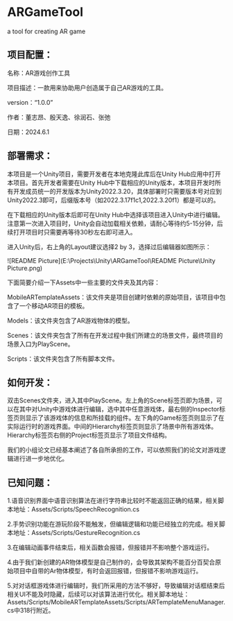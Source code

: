 # ARGameTool

a tool for creating AR game

## 项目配置：

名称：AR游戏创作工具

项目描述：一款用来协助用户创造属于自己AR游戏的工具。

version：“1.0.0”

作者：董志昂、殷天逸、徐润石、张弛

日期：2024.6.1



## 部署需求：

本项目是一个Unity项目，需要开发者在本地克隆此库后在Unity Hub应用中打开本项目。首先开发者需要在Unity Hub中下载相应的Unity版本，本项目开发时所有开发成员统一的开发版本为Unity2022.3.20，具体部署时只需要版本号对应到Unity2022.3即可，后缀版本号（如2022.3.17f1c1,2022.3.20f1）都是可以的。

在下载相应的Unity版本后即可在Unity Hub中选择该项目进入Unity中进行编辑。注意第一次进入项目时，Unity会自动加载相关依赖，请耐心等待约5-15分钟，后续打开项目时只需要再等待30秒左右即可进入。

进入Unity后，右上角的Layout建议选择2 by 3，选择过后编辑器如图所示：

![README Picture](E:\Projects\Unity\ARGameTool\README Picture\Unity Picture.png)

下面简要介绍一下Assets中一些主要的文件夹及其内容：

MobileARTemplateAssets：该文件夹是项目创建时依赖的原始项目，该项目中包含了一个移动AR项目的模板。

Models：该文件夹包含了AR游戏物体的模型。

Scenes：该文件夹包含了所有在开发过程中我们所建立的场景文件，最终项目的场景入口为PlayScene。

Scripts：该文件夹包含了所有脚本文件。

## 如何开发：

双击Scenes文件夹，进入其中PlayScene。左上角的Scene标签页即为场景，可以在其中对Unity中游戏体进行编辑，选中其中任意游戏体，最右侧的Inspector标签页则显示了该游戏体的信息和所挂载的组件。左下角的Game标签页则显示了在实际运行时的游戏界面。中间的Hierarchy标签页则显示了场景中所有游戏体。Hierarchy标签页右侧的Project标签页显示了项目文件结构。

我们的小组论文已经基本阐述了各自所承担的工作，可以依照我们的论文对游戏逻辑进行进一步地优化。



## 已知问题：

1.语音识别界面中语音识别算法在进行字符串比较时不能返回正确的结果，相关脚本地址：Assets/Scripts/SpeechRecognition.cs

2.手势识别功能在游玩阶段不能触发，但编辑逻辑和功能已经独立的完成。相关脚本地址：Assets/Scripts/GestureRecognition.cs

3.在编辑动画事件结束后，相关函数会报错，但报错并不影响整个游戏运行。

4.由于我们新创建的AR物体模型是自己制作的，会导致其架构不能百分百契合原始项目中自带的Ar物体模型，有时会返回报错，但报错不影响游戏运行。

5.对对话框游戏体进行编辑时，我们所采用的方法不够好，导致编辑对话框结束后相关UI不能及时隐藏，后续可以对该算法进行优化。相关脚本地址：Assets/Scripts/MobileARTemplateAssets/Scripts/ARTemplateMenuManager.cs中318行附近。
